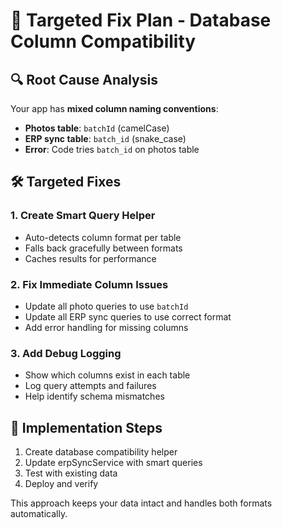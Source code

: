 # 🎯 Targeted Fix Plan - Database Column Compatibility

## 🔍 Root Cause Analysis
Your app has **mixed column naming conventions**:
- **Photos table**: `batchId` (camelCase)
- **ERP sync table**: `batch_id` (snake_case)  
- **Error**: Code tries `batch_id` on photos table

## 🛠️ Targeted Fixes

### 1. Create Smart Query Helper
- Auto-detects column format per table
- Falls back gracefully between formats
- Caches results for performance

### 2. Fix Immediate Column Issues
- Update all photo queries to use `batchId`
- Update all ERP sync queries to use correct format
- Add error handling for missing columns

### 3. Add Debug Logging
- Show which columns exist in each table
- Log query attempts and failures
- Help identify schema mismatches

## 🚀 Implementation Steps
1. Create database compatibility helper
2. Update erpSyncService with smart queries
3. Test with existing data
4. Deploy and verify

This approach keeps your data intact and handles both formats automatically.